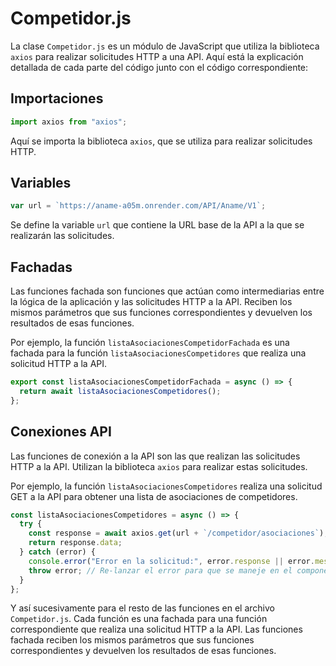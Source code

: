 # Competidor.js

La clase `Competidor.js` es un módulo de JavaScript que utiliza la biblioteca `axios` para realizar solicitudes HTTP a una API. Aquí está la explicación detallada de cada parte del código junto con el código correspondiente:

## Importaciones

```javascript
import axios from "axios";
```

Aquí se importa la biblioteca `axios`, que se utiliza para realizar solicitudes HTTP.

## Variables

```javascript
var url = `https://aname-a05m.onrender.com/API/Aname/V1`;
```

Se define la variable `url` que contiene la URL base de la API a la que se realizarán las solicitudes.

## Fachadas

Las funciones fachada son funciones que actúan como intermediarias entre la lógica de la aplicación y las solicitudes HTTP a la API. Reciben los mismos parámetros que sus funciones correspondientes y devuelven los resultados de esas funciones.

Por ejemplo, la función `listaAsociacionesCompetidorFachada` es una fachada para la función `listaAsociacionesCompetidores` que realiza una solicitud HTTP a la API.

```javascript
export const listaAsociacionesCompetidorFachada = async () => {
  return await listaAsociacionesCompetidores();
};
```

## Conexiones API

Las funciones de conexión a la API son las que realizan las solicitudes HTTP a la API. Utilizan la biblioteca `axios` para realizar estas solicitudes.

Por ejemplo, la función `listaAsociacionesCompetidores` realiza una solicitud GET a la API para obtener una lista de asociaciones de competidores.

```javascript
const listaAsociacionesCompetidores = async () => {
  try {
    const response = await axios.get(url + `/competidor/asociaciones`);
    return response.data;
  } catch (error) {
    console.error("Error en la solicitud:", error.response || error.message);
    throw error; // Re-lanzar el error para que se maneje en el componente que llama a esta función
  }
};
```

Y así sucesivamente para el resto de las funciones en el archivo `Competidor.js`. Cada función es una fachada para una función correspondiente que realiza una solicitud HTTP a la API. Las funciones fachada reciben los mismos parámetros que sus funciones correspondientes y devuelven los resultados de esas funciones.
